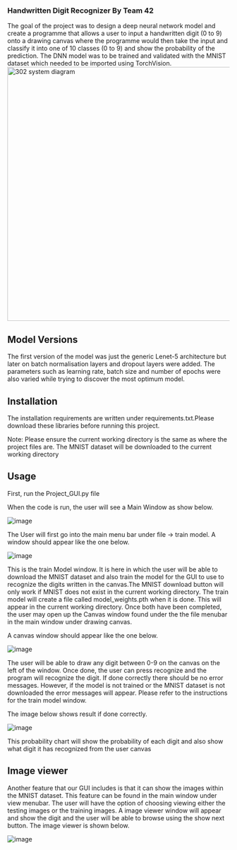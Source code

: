 ### Handwritten Digit Recognizer By Team 42
The goal of the project was to design a deep neural network model and create a programme that allows a user to input a handwritten digit (0 to 9) onto a drawing canvas where the programme would then take the input and classify it into one of 10 classes (0 to 9) and show the probability of the prediction. The DNN model was to be trained and validated with the MNIST dataset which needed to be imported using TorchVision.
<img width="576" alt="302 system diagram" src="https://user-images.githubusercontent.com/68927814/116801612-91b91200-ab5f-11eb-9fb5-1bdc338bfcd0.png">

## Model Versions
The first version of the model was just the generic Lenet-5 architecture but later on batch normalisation layers and dropout layers were added.
The parameters such as learning rate, batch size and number of epochs were also varied while trying to discover the most optimum model.

## Installation
The installation requirements are written under requirements.txt.Please download these libraries before running this project.

Note:
Please ensure the current working directory is the same as where the project files are. The MNIST dataset will be downloaded to the current working directory

## Usage

First, run the Project_GUI.py file  

When the code is run, the user will see a Main Window as show below.

![image](https://user-images.githubusercontent.com/68887738/116235621-33cca900-a7b2-11eb-99a4-7826961d27e7.png)

The User will first go into the main menu bar under file -> train model. A window should appear like the one below.

![image](https://user-images.githubusercontent.com/68887738/116236247-f0266f00-a7b2-11eb-9c61-75d91c98ef0c.png)

This is the train Model window. It is here in which the user will be able to download the MNIST dataset and also train the model for the GUI to use to recognize the digits written in the canvas.The MNIST download button will only work if MNIST does not exist in the current working directory. The train model will create a file called model_weights.pth when it is done. This will appear in the current working directory. Once both have been completed, the user may open up the Canvas window found under the the file menubar in the main window under drawing canvas.

A canvas window should appear like the one below.

![image](https://user-images.githubusercontent.com/68887738/116237155-f9640b80-a7b3-11eb-8e9d-4fb2d5b2bfe9.png)

The user will be able to draw any digit between 0-9 on the canvas on the left of the window. Once done, the user can press recognize and the program will recognize the digit. If done correctly there should be no error messages. However, if the model is not trained or the MNIST dataset is not downloaded the error messages will appear. Please refer to the instructions for the train model window. 

The image below shows result if done correctly.

![image](https://user-images.githubusercontent.com/68887738/116257240-fc68f700-a7c7-11eb-9d42-b32002ea77f2.png)

This probability chart will show the probability of each digit and also show what digit it has recognized from the user canvas

## Image viewer
Another feature that our GUI includes is that it can show the images within the MNIST dataset. This feature can be found in the main window under view menubar. The user will have the option of choosing viewing either the testing images or the training images. A image viewer window will appear and show the digit and the user will be able to browse using the show next button. The image viewer is shown below.

![image](https://user-images.githubusercontent.com/68887738/116258358-fd4e5880-a7c8-11eb-90a7-6d8efa1e5efe.png)

